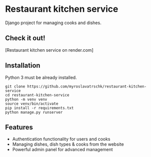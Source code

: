 # Restaurant kitchen service

Django project for managing cooks and dishes.

## Check it out!

[Restaurant kitchen service on render.com]

## Installation

Python 3 must be already installed.

```shell
git clone https://github.com/myroslavatrschk/restaurant-kitchen-service
cd restaurant-kitchen-service
python -m venv venv
source venv/bin/activate
pip install -r requirements.txt
python manage.py runserver
```
## Features

* Authentication functionality for users and cooks
* Managing dishes, dish types & cooks from the website
* Powerful admin panel for advanced management

